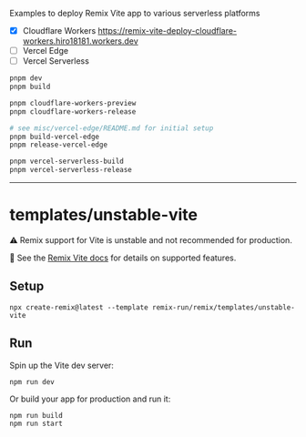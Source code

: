 Examples to deploy Remix Vite app to various serverless platforms

- [x] Cloudflare Workers https://remix-vite-deploy-cloudflare-workers.hiro18181.workers.dev
- [ ] Vercel Edge
- [ ] Vercel Serverless

```sh
pnpm dev
pnpm build

pnpm cloudflare-workers-preview
pnpm cloudflare-workers-release

# see misc/vercel-edge/README.md for initial setup
pnpm build-vercel-edge
pnpm release-vercel-edge

pnpm vercel-serverless-build
pnpm vercel-serverless-release
```

---

# templates/unstable-vite

⚠️ Remix support for Vite is unstable and not recommended for production.

📖 See the [Remix Vite docs][remix-vite-docs] for details on supported features.

## Setup

```shellscript
npx create-remix@latest --template remix-run/remix/templates/unstable-vite
```

## Run

Spin up the Vite dev server:

```shellscript
npm run dev
```

Or build your app for production and run it:

```shellscript
npm run build
npm run start
```

[remix-vite-docs]: https://remix.run/docs/en/main/future/vite
